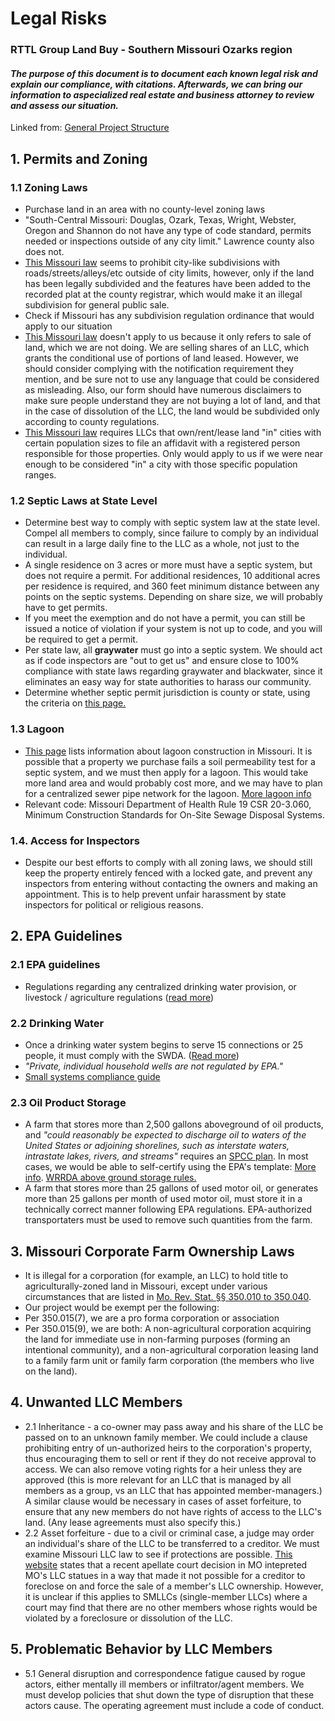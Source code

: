 # Legal Risks 
### RTTL Group Land Buy - Southern Missouri Ozarks region 
 
#### *The purpose of this document is to document each known legal risk and explain our compliance, with citations. Afterwards, we can bring our information to aspecialized real estate and business attorney to review and assess our situation.* 
  
Linked from: [General Project Structure](https://github.com/LibertyHomesteads/GroupLandBuyMO/blob/main/.github/workflows/GeneralStructure.md)  

## 1. Permits and Zoning  
   ### 1.1 Zoning Laws 
   * Purchase land in an area with no county-level zoning laws
   * "South-Central Missouri: Douglas, Ozark, Texas, Wright, Webster, Oregon and Shannon do not have any type of code standard, permits needed or inspections outside of any city limit." Lawrence county also does not.
   * [This Missouri law](https://law.justia.com/codes/missouri/2021/title-vii/chapter-71/section-71-270/) seems to prohibit city-like subdivisions with roads/streets/alleys/etc outside of city limits, however, only if the land has been legally subdivided and the features have been added to the recorded plat at the county registrar, which would make it an illegal subdivision for general public sale.
   * Check if Missouri has any subdivision regulation ordinance that would apply to our situation
   * [This Missouri law](https://www.lawserver.com/law/state/missouri/mo-laws/missouri_laws_89-450) doesn't apply to us because it only refers to sale of land, which we are not doing. We are selling shares of an LLC, which grants the conditional use of portions of land leased. However, we should consider complying with the notification requirement they mention, and be sure not to use any language that could be considered as misleading. Also, our form should have numerous disclaimers to make sure people understand they are not buying a lot of land, and that in the case of dissolution of the LLC, the land would be subdivided only according to county regulations.
   * [This Missouri law](https://law.justia.com/codes/missouri/2019/title-xxiii/chapter-347/section-347-048/) requires LLCs that own/rent/lease land "in" cities with certain population sizes to file an affidavit with a registered person responsible for those properties. Only would apply to us if we were near enough to be considered "in" a city with those specific population ranges. 
   ### 1.2 Septic Laws at State Level 
   * Determine best way to comply with septic system law at the state level. Compel all members to comply, since failure to comply by an individual can result in a large daily fine to the LLC as a whole, not just to the individual.
   * A single residence on 3 acres or more must have a septic system, but does not require a permit. For additional residences, 10 additional acres per residence is required, and 360 feet minimum distance between any points on the septic systems. Depending on share size, we will probably have to get permits. 
   * If you meet the exemption and do not have a permit, you can still be issued a notice of violation if your system is not up to code, and you will be required to get a permit.
   * Per state law, all **graywater** must go into a septic system. We should act as if code inspectors are "out to get us" and ensure close to 100% compliance with state laws regarding graywater and blackwater, since it eliminates an easy way for state authorities to harass our community.
   * Determine whether septic permit jurisdiction is county or state, using the criteria on [this page.](https://dnr.mo.gov/water/business-industry-other-entities/permits-certification-engineering-fees/wastewater/wastewater-and-septic-systems)
   ### 1.3 Lagoon  
   * [This page](www.mosmallflows.org/lagoon-treatment-system.html) lists information about lagoon construction in Missouri. It is possible that a property we purchase fails a soil permeability test for a septic system, and we must then apply for a lagoon. This would take more land area and would probably cost more, and we may have to plan for a centralized sewer pipe network for the lagoon. [More lagoon info](https://extension.missouri.edu/publications/wq402)
   * Relevant code: Missouri Department of Health Rule 19 CSR 20-3.060, Minimum Construction Standards for On-Site Sewage Disposal Systems.  
   ### 1.4. Access for Inspectors 
   * Despite our best efforts to comply with all zoning laws, we should still keep the property entirely fenced with a locked gate, and prevent any inspectors from entering without contacting the owners and making an appointment. This is to help prevent unfair harassment by state inspectors for political or religious reasons. 

## 2. EPA Guidelines 
   ### 2.1 EPA guidelines
   * Regulations regarding any centralized drinking water provision, or livestock / agriculture regulations ([read more](https://www.epa.gov/agriculture/laws-and-regulations-apply-your-agricultural-operation-farm-activity))
   ### 2.2 Drinking Water 
   * Once a drinking water system begins to serve 15 connections or 25 people, it must comply with the SWDA. ([Read more](https://www.epa.gov/compliance/safe-drinking-water-act-sdwa-compliance-monitoring))
   * *"Private, individual household wells are not regulated by EPA."*
   *  [Small systems compliance guide](https://nepis.epa.gov/Exe/ZyNET.exe/1000478A.txt?ZyActionD=ZyDocument&Client=EPA&Index=2000%20Thru%202005&Docs=&Query=&Time=&EndTime=&SearchMethod=1&TocRestrict=n&Toc=&TocEntry=&QField=&QFieldYear=&QFieldMonth=&QFieldDay=&UseQField=&IntQFieldOp=0&ExtQFieldOp=0&XmlQuery=&File=D%3A%5CZYFILES%5CINDEX%20DATA%5C00THRU05%5CTXT%5C00000006%5C1000478A.txt&User=ANONYMOUS&Password=anonymous&SortMethod=h%7C-&MaximumDocuments=1&FuzzyDegree=0&ImageQuality=r75g8/r75g8/x150y150g16/i425&Display=hpfr&DefSeekPage=x&SearchBack=ZyActionL&Back=ZyActionS&BackDesc=Results%20page&MaximumPages=1&ZyEntry=5) 
   ### 2.3 Oil Product Storage 
   * A farm that stores more than 2,500 gallons aboveground of oil products, and *"could reasonably be expected to discharge oil to waters of the United States or adjoining shorelines, such as interstate waters, intrastate lakes, rivers, and streams"* requires an [SPCC plan](https://www.epa.gov/oil-spills-prevention-and-preparedness-regulations/spill-prevention-control-and-countermeasure-spcc). In most cases, we would be able to self-certify using the EPA's template: [More info](https://www.epa.gov/oil-spills-prevention-and-preparedness-regulations/my-facility-qualified-facility-under-spcc-rule). [WRRDA above ground storage rules.](https://www.epa.gov/sites/default/files/2015-06/documents/final_wrrda_fact_sheet_4-24-15.pdf)
   * A farm that stores more than 25 gallons of used motor oil, or generates more than 25 gallons per month of used motor oil, must store it in a technically correct manner following EPA regulations. EPA-authorized transportaters must be used to remove such quantities from the farm.  

## 3. Missouri Corporate Farm Ownership Laws 
   * It is illegal for a corporation (for example, an LLC) to hold title to agriculturally-zoned land in Missouri, except under various circumstances that are listed in [Mo. Rev. Stat. §§ 350.010 to 350.040](https://nationalaglawcenter.org/wp-content/uploads/assets/aglandownership/Missouri.pdf).
   * Our project would be exempt per the following:
   * Per 350.015(7), we are a pro forma corporation or association
   * Per 350.015(9), we are both: A non-agricultural corporation acquiring the land for immediate use in non-farming purposes (forming an intentional community), and a non-agricultural corporation leasing land to a family farm unit or family farm corporation (the members who live on the land). 

## 4. Unwanted LLC Members    
   * 2.1 Inheritance - a co-owner may pass away and his share of the LLC be passed on to an unknown family member. We could include a clause prohibiting entry of un-authorized heirs to the corporation's property, thus encouraging them to sell or rent if they do not receive approval to access. We can also remove voting rights for a heir unless they are approved (this is more relevant for an LLC that is managed by all members as a group, vs an LLC that has appointed member-managers.) A similar clause would be necessary in cases of asset forfeiture, to ensure that any new members do not have rights of access to the LLC's land. (Any lease agreements must also specify this.) 
   * 2.2 Asset forfeiture - due to a civil or criminal case, a judge may order an individual's share of the LLC to be transferred to a creditor. We must examine Missouri LLC law to see if protections are possible. [This website](https://elsterlaw.com/missouri-law-blog/foreclosure-sale-membershipownership-llc/) states that a recent apellate court decision in MO intepreted MO's LLC statues in a way that made it not possible for a creditor to foreclose on and force the sale of a member's LLC ownership. However, it is unclear if this applies to SMLLCs (single-member LLCs) where a court may find that there are no other members whose rights would be violated by a foreclosure or dissolution of the LLC. 

## 5. Problematic Behavior by LLC Members
   * 5.1 General disruption and correspondence fatigue caused by rogue actors, either mentally ill members or infiltrator/agent members. We must develop policies that shut down the type of disruption that these actors cause. The operating agreement must include a code of conduct. 


